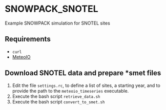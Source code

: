 # SNOWPACK_SNOTEL
Example SNOWPACK simulation for SNOTEL sites

## Requirements
- `curl`
- [MeteoIO](https://meteoio.slf.ch)

## Download SNOTEL data and prepare *smet files

1. Edit the file `settings.rc`, to define a list of sites, a starting year, and to provide the path to the `meteoio_timeseries` executable.
2. Execute the bash script `retrieve_data.sh`
3. Execute the bash script `convert_to_smet.sh`
